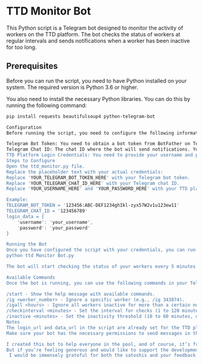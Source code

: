 # TTD Monitor Bot

This Python script is a Telegram bot designed to monitor the activity of workers on the TTD platform. The bot checks the status of workers at regular intervals and sends notifications when a worker has been inactive for too long.

## Prerequisites

Before you can run the script, you need to have Python installed on your system. The required version is Python 3.6 or higher.

You also need to install the necessary Python libraries. You can do this by running the following command:

```bash
pip install requests beautifulsoup4 python-telegram-bot

Configuration
Before running the script, you need to configure the following information:

Telegram Bot Token: You need to obtain a bot token from BotFather on Telegram.
Telegram Chat ID: The chat ID where the bot will send notifications. You can obtain this by messaging your bot and checking the chat ID from the bot's response or using an online tool.
TTD Platform Login Credentials: You need to provide your username and password for the TTD platform.
Steps to Configure
Open the ttd_monitor.py file.
Replace the placeholder text with your actual credentials:
Replace 'YOUR_TELEGRAM_BOT_TOKEN_HERE' with your Telegram bot token.
Replace 'YOUR_TELEGRAM_CHAT_ID_HERE' with your Telegram chat ID.
Replace 'YOUR_USERNAME_HERE' and 'YOUR_PASSWORD_HERE' with your TTD platform login credentials.

Example:
TELEGRAM_BOT_TOKEN = '123456:ABC-DEF1234ghIkl-zyx57W2v1u123ew11'
TELEGRAM_CHAT_ID = '123456789'
login_data = {
    'username': 'your_username',
    'password': 'your_password'
}

Running the Bot
Once you have configured the script with your credentials, you can run the bot by executing the following command in your terminal:
python ttd Monitor Bot.py

The bot will start checking the status of your workers every 5 minutes (by default) and will notify you in Telegram if any worker has been inactive for the specified duration.

Available Commands
Once the bot is running, you can use the following commands in your Telegram chat with the bot:

/start - Show the help message with available commands.
/ig <worker_number> - Ignore a specific worker (e.g., /ig 343874).
/igall <hours> - Ignore all workers inactive for more than a certain number of hours (e.g., /igall 3, default 23).
/checkinterval <minutes> - Set the interval for checks (1 to 120 minutes, default 5).
/inactive <minutes> - Set the inactivity threshold (10 to 60 minutes, default 30).
Notes
The login_url and data_url in the script are already set for the TTD platform and do not need to be changed.
Make sure your bot has the necessary permissions to send messages in the specified chat.

I created this bot to help everyone in the pool, and of course, it’s free.
But if you’re feeling generous and would like to support the development of this bot and other similar projects, you can send a few satoshis to this address: bc1pkjdkx0vgscv3xs902ueunksldq7s2x7m6xrnqp3ue5pateuazqjseds7ct
 I would be immensely grateful for both the satoshis and your feedback.
